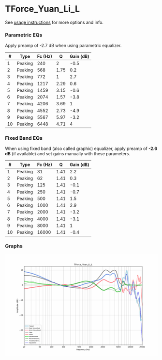 # TForce_Yuan_Li_L
See [usage instructions](https://github.com/jaakkopasanen/AutoEq#usage) for more options and info.

### Parametric EQs
Apply preamp of -2.7 dB when using parametric equalizer.

|   # | Type    |   Fc (Hz) |    Q |   Gain (dB) |
|-----|---------|-----------|------|-------------|
|   1 | Peaking |       240 | 2    |        -0.5 |
|   2 | Peaking |       568 | 1.75 |         0.2 |
|   3 | Peaking |       772 | 1    |         2.7 |
|   4 | Peaking |      1217 | 2.29 |         0.6 |
|   5 | Peaking |      1459 | 3.15 |        -0.6 |
|   6 | Peaking |      2074 | 1.57 |        -3.8 |
|   7 | Peaking |      4206 | 3.69 |         1   |
|   8 | Peaking |      4552 | 2.73 |        -4.9 |
|   9 | Peaking |      5567 | 5.97 |        -3.2 |
|  10 | Peaking |      6448 | 4.71 |         4   |

### Fixed Band EQs
When using fixed band (also called graphic) equalizer, apply preamp of **-2.6 dB** (if available) and set gains manually with these parameters.

|   # | Type    |   Fc (Hz) |    Q |   Gain (dB) |
|-----|---------|-----------|------|-------------|
|   1 | Peaking |        31 | 1.41 |         2.2 |
|   2 | Peaking |        62 | 1.41 |         0.3 |
|   3 | Peaking |       125 | 1.41 |        -0.1 |
|   4 | Peaking |       250 | 1.41 |        -0.7 |
|   5 | Peaking |       500 | 1.41 |         1.5 |
|   6 | Peaking |      1000 | 1.41 |         2.9 |
|   7 | Peaking |      2000 | 1.41 |        -3.2 |
|   8 | Peaking |      4000 | 1.41 |        -3.1 |
|   9 | Peaking |      8000 | 1.41 |         1   |
|  10 | Peaking |     16000 | 1.41 |        -0.4 |

### Graphs
![](./TForce_Yuan_Li_L.png)
